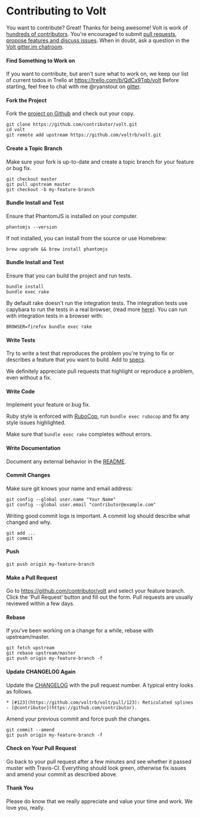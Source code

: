 Contributing to Volt
=====================

You want to contribute? Great! Thanks for being awesome!  Volt is work of [hundreds of contributors](https://github.com/voltrb/volt/graphs/contributors). You're encouraged to submit [pull requests](https://github.com/voltrb/volt/pulls), [propose features and discuss issues](https://github.com/voltrb/volt/issues). When in doubt, ask a question in the [Volt gitter.im chatroom](https://gitter.im/voltrb/volt).

#### Find Something to Work on

If you want to contribute, but aren't sure what to work on, we keep our list of current todos in Trello at https://trello.com/b/QdCx9Tqb/volt  Before starting, feel free to chat with me @ryanstout on [gitter](https://gitter.im/voltrb/volt).

#### Fork the Project

Fork the [project on Github](https://github.com/voltrb/volt) and check out your copy.

```
git clone https://github.com/contributor/volt.git
cd volt
git remote add upstream https://github.com/voltrb/volt.git
```

#### Create a Topic Branch

Make sure your fork is up-to-date and create a topic branch for your feature or bug fix.

```
git checkout master
git pull upstream master
git checkout -b my-feature-branch
```

#### Bundle Install and Test

Ensure that PhantomJS is installed on your computer.

```
phantomjs --version
```

If not installed, you can install from the source or use Homebrew:

```
brew upgrade && brew install phantomjs
```

#### Bundle Install and Test

Ensure that you can build the project and run tests.

```
bundle install
bundle exec rake
```

By default rake doesn't run the integration tests.  The integration tests use capybara to run the tests in a real browser, (read more [here](https://github.com/voltrb/docs/blob/master/en/docs/testing.md)).  You can run with integration tests in a browser with:

```
BROWSER=firefox bundle exec rake
````

#### Write Tests

Try to write a test that reproduces the problem you're trying to fix or describes a feature that you want to build. Add to [specs](https://github.com/voltrb/volt/tree/master/spec).

We definitely appreciate pull requests that highlight or reproduce a problem, even without a fix.

#### Write Code

Implement your feature or bug fix.

Ruby style is enforced with [RuboCop](https://github.com/bbatsov/rubocop), run `bundle exec rubocop` and fix any style issues highlighted.

Make sure that `bundle exec rake` completes without errors.

#### Write Documentation

Document any external behavior in the [README](README.md).

#### Commit Changes

Make sure git knows your name and email address:

```
git config --global user.name "Your Name"
git config --global user.email "contributor@example.com"
```

Writing good commit logs is important. A commit log should describe what changed and why.

```
git add ...
git commit
```

#### Push

```
git push origin my-feature-branch
```

#### Make a Pull Request

Go to https://github.com/contributor/volt and select your feature branch. Click the 'Pull Request' button and fill out the form. Pull requests are usually reviewed within a few days.

#### Rebase

If you've been working on a change for a while, rebase with upstream/master.

```
git fetch upstream
git rebase upstream/master
git push origin my-feature-branch -f
```

#### Update CHANGELOG Again

Update the [CHANGELOG](CHANGELOG.md) with the pull request number. A typical entry looks as follows.

```
* [#123](https://github.com/voltrb/volt/pull/123): Reticulated splines - [@contributor](https://github.com/contributor).
```

Amend your previous commit and force push the changes.

```
git commit --amend
git push origin my-feature-branch -f
```

#### Check on Your Pull Request

Go back to your pull request after a few minutes and see whether it passed muster with Travis-CI. Everything should look green, otherwise fix issues and amend your commit as described above.

#### Thank You

Please do know that we really appreciate and value your time and work. We love you, really.
